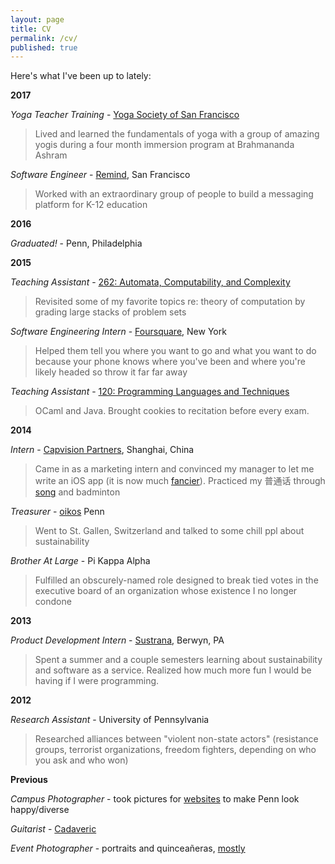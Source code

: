 ```yaml
---
layout: page
title: CV
permalink: /cv/
published: true
---
```


Here's what I've been up to lately:

__2017__

_Yoga Teacher Training_ - [Yoga Society of San Francisco](http://yogasocietysanfrancisco.com/)

> Lived and learned the fundamentals of yoga with a group of amazing yogis during a four month immersion program at Brahmananda Ashram

_Software Engineer_ - [Remind](https://www.remind.com/), San Francisco

> Worked with an extraordinary group of people to build a messaging platform for K-12 education

__2016__

_Graduated!_ - Penn, Philadelphia

__2015__

_Teaching Assistant_ - [262: Automata, Computability, and Complexity](https://www.seas.upenn.edu/~cse262/)

> Revisited some of my favorite topics re: theory of computation by grading large stacks of problem sets

_Software Engineering Intern_ - [Foursquare](https://foursquare.com/about), New York

> Helped them tell you where you want to go and what you want to do because your phone knows where you've been and where you're likely headed so throw it far far away

_Teaching Assistant_ - [120: Programming Languages and Techniques](https://www.seas.upenn.edu/~cis120/current/)

> OCaml and Java. Brought cookies to recitation before every exam.

__2014__    

_Intern_ - [Capvision Partners](https://www.capvision.com/home/about_us), Shanghai, China

> Came in as a marketing intern and convinced my manager to let me write an iOS app (it is now much [fancier](https://www.capvision.com/app/download/)). Practiced my 普通话 through [song](https://www.youtube.com/watch?v=uDyo6IAnbVY) and badminton

_Treasurer_ - [oikos](https://oikos-international.org/) Penn

> Went to St. Gallen, Switzerland and talked to some chill ppl about sustainability

_Brother At Large_ - Pi Kappa Alpha

> Fulfilled an obscurely-named role designed to break tied votes in the executive board of an organization whose existence I no longer condone

__2013__

_Product Development Intern_ - [Sustrana](http://www.sustrana.com/about/), Berwyn, PA

> Spent a summer and a couple semesters learning about sustainability and software as a service. Realized how much more fun I would be having if I were programming.

__2012__

_Research Assistant_ - University of Pennsylvania

> Researched alliances between "violent non-state actors" (resistance groups, terrorist organizations, freedom fighters, depending on who you ask and who won)

__Previous__

_Campus Photographer_ - took pictures for [websites](http://www.vpul.upenn.edu/) to make Penn look happy/diverse

_Guitarist_ - [Cadaveric](https://www.reverbnation.com/cadaveric)

_Event Photographer_ - portraits and quinceañeras, [mostly](https://www.flickr.com/photos/derickophoto/)

